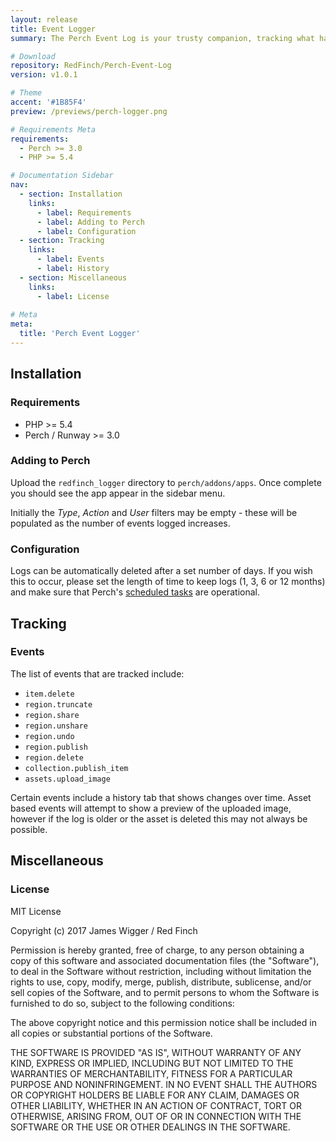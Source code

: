 ```yaml
---
layout: release
title: Event Logger
summary: The Perch Event Log is your trusty companion, tracking what has changed and who changed it. If you need to dive deeper, the app provides a history view showing additions, deletions and modifications over time to give a complete picture as your site evolves.

# Download
repository: RedFinch/Perch-Event-Log
version: v1.0.1

# Theme
accent: '#1B85F4'
preview: /previews/perch-logger.png

# Requirements Meta
requirements:
  - Perch >= 3.0
  - PHP >= 5.4

# Documentation Sidebar
nav:
  - section: Installation
    links:
      - label: Requirements
      - label: Adding to Perch
      - label: Configuration
  - section: Tracking
    links:
      - label: Events
      - label: History
  - section: Miscellaneous
    links:
      - label: License
      
# Meta
meta:
  title: 'Perch Event Logger'
---
```


## Installation

### Requirements

* PHP >= 5.4
* Perch / Runway >= 3.0

### Adding to Perch

Upload the `redfinch_logger` directory to `perch/addons/apps`. Once complete you should see the app appear in the sidebar menu.

Initially the *Type*, *Action* and *User* filters may be empty - these will be populated as the number of events logged increases.

### Configuration

Logs can be automatically deleted after a set number of days. If you wish this to occur, please set the length of time to keep logs (1, 3, 6 or 12 months) and make sure that Perch's [scheduled tasks](https://docs.grabaperch.com/perch/getting-started/installing/scheduled-tasks/) are operational.

## Tracking

### Events

The list of events that are tracked include:

* `item.delete`
* `region.truncate`
* `region.share`
* `region.unshare`
* `region.undo`
* `region.publish`
* `region.delete`
* `collection.publish_item`
* `assets.upload_image`

Certain events include a history tab that shows changes over time. Asset based events will attempt to show a preview of the uploaded image, however if the log is older or the asset is deleted this may not always be possible.

## Miscellaneous

### License

MIT License

Copyright (c) 2017 James Wigger / Red Finch

Permission is hereby granted, free of charge, to any person obtaining a copy
of this software and associated documentation files (the "Software"), to deal
in the Software without restriction, including without limitation the rights
to use, copy, modify, merge, publish, distribute, sublicense, and/or sell
copies of the Software, and to permit persons to whom the Software is
furnished to do so, subject to the following conditions:

The above copyright notice and this permission notice shall be included in all
copies or substantial portions of the Software.

THE SOFTWARE IS PROVIDED "AS IS", WITHOUT WARRANTY OF ANY KIND, EXPRESS OR
IMPLIED, INCLUDING BUT NOT LIMITED TO THE WARRANTIES OF MERCHANTABILITY,
FITNESS FOR A PARTICULAR PURPOSE AND NONINFRINGEMENT. IN NO EVENT SHALL THE
AUTHORS OR COPYRIGHT HOLDERS BE LIABLE FOR ANY CLAIM, DAMAGES OR OTHER
LIABILITY, WHETHER IN AN ACTION OF CONTRACT, TORT OR OTHERWISE, ARISING FROM,
OUT OF OR IN CONNECTION WITH THE SOFTWARE OR THE USE OR OTHER DEALINGS IN THE
SOFTWARE.
